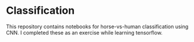# Classification
This repository contains notebooks for horse-vs-human classification using CNN. I completed these as an exercise while learning tensorflow.
